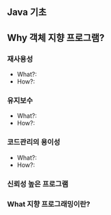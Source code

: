 ## Java 기초

## Why 객체 지향 프로그램?
### 재사용성
+ What?: 
+ How?: 

### 유지보수
+ What?: 
+ How?: 

### 코드관리의 용이성
+ What?: 
+ How?: 

### 신뢰성 높은 프로그램
### What 지향 프로그래밍이란?

